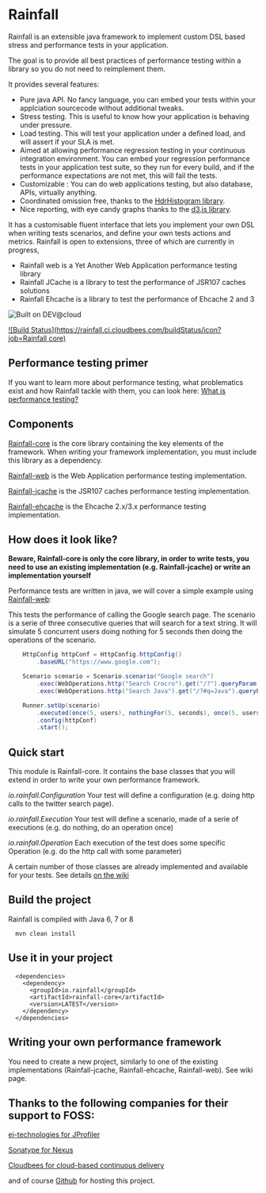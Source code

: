 Rainfall
========

Rainfall is an extensible java framework to implement custom DSL based stress and performance tests in your application.

The goal is to provide all best practices of performance testing within a library so you do not need to reimplement them. 

It provides several features:
- Pure java API. No fancy language, you can embed your tests within your applciation sourcecode without additional tweaks. 
- Stress testing. This is useful to know how your application is behaving under pressure.
- Load testing. This will test your application under a defined load, and will assert if your SLA is met.
- Aimed at allowing performance regression testing in your continuous integration environment. You can embed your regression performance tests in your application test suite, so they run for every build, and if the performance expectations are not met, this will fail the tests. 
- Customizable : You can do web applications testing, but also database, APIs, virtually anything.
- Coordinated omission free, thanks to the [HdrHistogram library](https://github.com/HdrHistogram/HdrHistogram).
- Nice reporting, with eye candy graphs thanks to the [d3.js library](http://d3js.org/). 

It has a customisable fluent interface that lets you implement your own DSL when writing tests scenarios, and define your own tests actions and metrics.
Rainfall is open to extensions, three of which are currently in progress,
- Rainfall web is a Yet Another Web Application performance testing library
- Rainfall JCache is a library to test the performance of JSR107 caches solutions
- Rainfall Ehcache is a library to test the performance of Ehcache 2 and 3

![Built on DEV@cloud](https://www.cloudbees.com/sites/default/files/styles/large/public/Button-Built-on-CB-1.png?itok=3Tnkun-C)

[![Build Status](https://rainfall.ci.cloudbees.com/buildStatus/icon?job=Rainfall core)](https://rainfall.ci.cloudbees.com/job/Rainfall%20core/)


Performance testing primer
--------------------------
If you want to learn more about performance testing, what problematics exist and how Rainfall tackle with them, you can look here:
[What is performance testing?](https://github.com/aurbroszniowski/Rainfall-core/wiki)


Components
----------
[Rainfall-core](https://github.com/aurbroszniowski/Rainfall-core) is the core library containing the key elements of the framework.
 When writing your framework implementation, you must include this library as a dependency.

[Rainfall-web](https://github.com/aurbroszniowski/Rainfall-web) is the Web Application performance testing implementation.

[Rainfall-jcache](https://github.com/aurbroszniowski/Rainfall-jcache) is the JSR107 caches performance testing implementation.

[Rainfall-ehcache](https://github.com/aurbroszniowski/Rainfall-ehcache) is the Ehcache 2.x/3.x performance testing implementation.


How does it look like?
----------------------
**Beware, Rainfall-core is only the core library, in order to write tests, you need to use an existing implementation 
(e.g. Rainfall-jcache) or write an implementation yourself**

Performance tests are written in java, we will cover a simple example using [Rainfall-web](https://github.com/aurbroszniowski/Rainfall-web):

This tests the performance of calling the Google search page.
The scenario is a serie of three consecutive queries that will search for a text string.
It will simulate 5 concurrent users doing nothing for 5 seconds then doing the operations of the scenario.
```java
    HttpConfig httpConf = HttpConfig.httpConfig()
        .baseURL("https://www.google.com");

    Scenario scenario = Scenario.scenario("Google search")
        .exec(WebOperations.http("Search Crocro").get("/?").queryParam("q", "Crocro"))
        .exec(WebOperations.http("Search Java").get("/?#q=Java").queryParam("q", "Java"));

    Runner.setUp(scenario)
        .executed(once(5, users), nothingFor(5, seconds), once(5, users))
        .config(httpConf)
        .start();
```


Quick start
-----------

This module is Rainfall-core.
It contains the base classes that you will extend in order to write your own performance framework.

*io.rainfall.Configuration*
Your test will define a configuration (e.g. doing http calls to the twitter search page).

*io.rainfall.Execution*
Your test will define a scenario, made of a serie of executions (e.g. do nothing, do an operation once)

*io.rainfall.Operation*
Each execution of the test does some specific Operation (e.g. do the http call with some parameter)


A certain number of those classes are already implemented and available for your tests. See details [on the wiki](https://github.com/aurbroszniowski/Rainfall-core/wiki)


Build the project
-----------------
Rainfall is compiled with Java 6, 7 or 8
```maven
  mvn clean install
```

Use it in your project
----------------------
```maven
  <dependencies>
    <dependency>
      <groupId>io.rainfall</groupId>
      <artifactId>rainfall-core</artifactId>
      <version>LATEST</version>
    </dependency>
  </dependencies>
```

Writing your own performance framework
--------------------------------------
You need to create a new project, similarly to one of the existing implementations (Rainfall-jcache, Rainfall-ehcache, Rainfall-web).
See wiki page.

Thanks to the following companies for their support to FOSS:
------------------------------------------------------------

[ej-technologies for JProfiler](http://www.ej-technologies.com/products/jprofiler/overview.html)

[Sonatype for Nexus](http://www.sonatype.org/)

[Cloudbees for cloud-based continuous delivery](https://www.cloudbees.com/)

and of course [Github](https://github.com/) for hosting this project.

